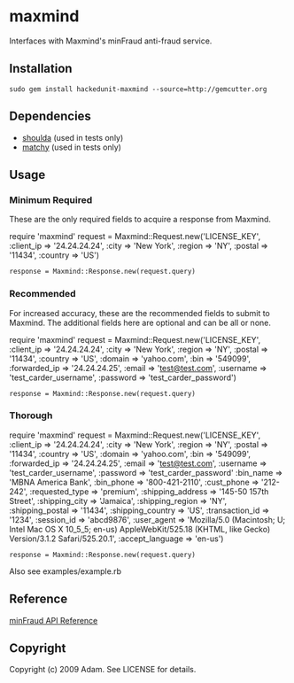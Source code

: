 maxmind
=======

Interfaces with Maxmind's minFraud anti-fraud service.

Installation
------------
	sudo gem install hackedunit-maxmind --source=http://gemcutter.org
	

Dependencies
------------
* [shoulda](http://github.com/thoughtbot/shoulda/) (used in tests only)
* [matchy](http://github.com/jeremymcanally/matchy/) (used in tests only)


Usage
-----

### Minimum Required ###
These are the only required fields to acquire a response from Maxmind.
  
  require 'maxmind'
	request = Maxmind::Request.new('LICENSE_KEY',
		:client_ip => '24.24.24.24',
		:city => 'New York',
		:region	=> 'NY',
		:postal	=> '11434',
		:country => 'US')
		
	response = Maxmind::Response.new(request.query)


### Recommended ###
For increased accuracy, these are the recommended fields to submit to Maxmind. The additional
fields here are optional and can be all or none.

  require 'maxmind'
	request = Maxmind::Request.new('LICENSE_KEY',
		:client_ip => '24.24.24.24',
		:city => 'New York',
		:region	=> 'NY',
		:postal	=> '11434',
		:country => 'US',
		:domain => 'yahoo.com',
	  	:bin => '549099',
	  	:forwarded_ip => '24.24.24.25',
	  	:email => 'test@test.com',
	  	:username => 'test_carder_username',
	  	:password => 'test_carder_password')
	
	response = Maxmind::Response.new(request.query)

### Thorough ###

  require 'maxmind'
	request = Maxmind::Request.new('LICENSE_KEY',
		:client_ip => '24.24.24.24',
		:city => 'New York',
		:region	=> 'NY',
		:postal	=> '11434',
		:country => 'US',
		:domain => 'yahoo.com',
	  	:bin => '549099',
	  	:forwarded_ip => '24.24.24.25',
	  	:email => 'test@test.com',
	  	:username => 'test_carder_username',
	  	:password => 'test_carder_password'
	 	:bin_name => 'MBNA America Bank',
	  	:bin_phone => '800-421-2110',
		:cust_phone => '212-242',
		:requested_type => 'premium',
		:shipping_address => '145-50 157th Street',
		:shipping_city => 'Jamaica',
		:shipping_region => 'NY',
		:shipping_postal => '11434',
		:shipping_country => 'US',
		:transaction_id => '1234',
		:session_id => 'abcd9876',
		:user_agent => 'Mozilla/5.0 (Macintosh; U; Intel Mac OS X 10_5_5; en-us) AppleWebKit/525.18 (KHTML, like Gecko) Version/3.1.2 Safari/525.20.1',
		:accept_language => 'en-us')
		
	response = Maxmind::Response.new(request.query)

Also see examples/example.rb


Reference
---------
[minFraud API Reference](http://www.maxmind.com/app/ccv)


Copyright
---------
Copyright (c) 2009 Adam. See LICENSE for details.

